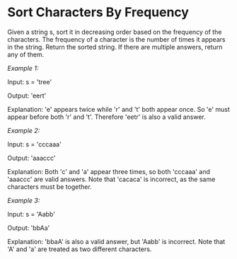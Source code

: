 # Sort Characters By Frequency

Given a string s, sort it in decreasing order based on the frequency of the characters. The frequency of a character is the number of times it appears in the string. Return the sorted string. If there are multiple answers, return any of them. 

*Example 1:*

Input: s = 'tree'

Output: 'eert'

Explanation: 'e' appears twice while 'r' and 't' both appear once.
So 'e' must appear before both 'r' and 't'. Therefore 'eetr' is also a valid answer.

*Example 2:*

Input: s = 'cccaaa'

Output: 'aaaccc'

Explanation: Both 'c' and 'a' appear three times, so both 'cccaaa' and 'aaaccc' are valid answers.
Note that 'cacaca' is incorrect, as the same characters must be together.

*Example 3:*

Input: s = 'Aabb'

Output: 'bbAa'

Explanation: 'bbaA' is also a valid answer, but 'Aabb' is incorrect.
Note that 'A' and 'a' are treated as two different characters.